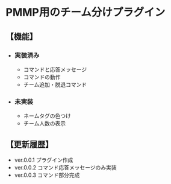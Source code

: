 # PMMP用のチーム分けプラグイン

## 【機能】  

- ### 実装済み
    * コマンドと応答メッセージ
    * コマンドの動作
    * チーム追加・脱退コマンド

- ### 未実装  
    * ネームタグの色つけ
    * チーム人数の表示


## 【更新履歴】  
* ver.0.0.1 プラグイン作成
* ver.0.0.2 コマンド応答メッセージのみ実装
* ver.0.0.3 コマンド部分完成
